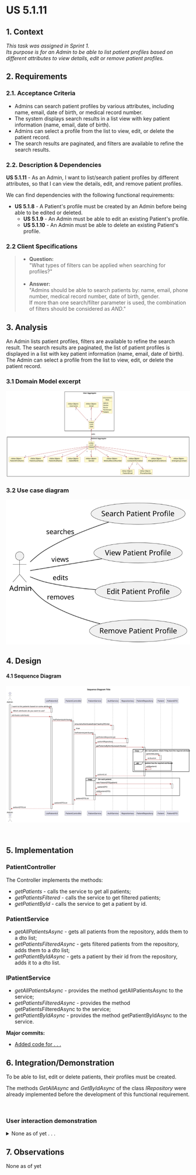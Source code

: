 # US 5.1.11

## 1. Context

*This task was assigned in Sprint 1. <br>
Its purpose is for an Admin to be able to list patient profiles based on different attributes to view details, edit or remove patient profiles.*
## 2. Requirements

### 2.1. Acceptance Criteria
- Admins can search patient profiles by various attributes, including name, email, date of birth, or medical record number.
- The system displays search results in a list view with key patient information (name, email, date of birth).
- Admins can select a profile from the list to view, edit, or delete the patient record.
- The search results are paginated, and filters are available to refine the search results.

### 2.2. Description & Dependencies
**US 5.1.11** - As an Admin, I want to list/search patient profiles by different attributes, so that I can view the details, edit, and remove patient profiles.

We can find dependencies with the following functional requirements:
- **US 5.1.8** - A Patient's profile must be created by an Admin before being able to be edited or deleted.
  - **US 5.1.9** - An Admin must be able to edit an existing Patient's profile.
  - **US 5.1.10** - An Admin must be able to delete an existing Patient's profile.  


### 2.2 Client Specifications

> - **Question:** <br>
    "What types of filters can be applied when searching for profiles?"
    <br><br>
> - **Answer:** <br>
    "Admins should be able to search patients by: name, email, phone number, medical record number, date of birth, gender.  
    If more than one search/filter parameter is used, the combination of filters should be considered as _AND_."

## 3. Analysis
An Admin lists patient profiles, filters are available to refine the search result.
The search results are paginated, the list of patient profiles is displayed in a list with key patient information (name, email, date of birth).
The Admin can select a profile from the list to view, edit, or delete the patient record.

### 3.1 Domain Model excerpt
![US5111_DM](analysis/png/US5111_DM.svg "US 5.1.11 Domain Model")

### 3.2 Use case diagram
![US5111_UCD](analysis/png/US5111_UCD.svg "US 5.1.11 Use Case Diagram")

## 4. Design

#### 4.1 Sequence Diagram
![US5111_SD](design/png/US5111_SD.svg "US 5.1.11 Sequence Diagram")


<br>

## 5. Implementation

### PatientController

The Controller implements the methods:
- *getPatients* - calls the service to get all patients;
- *getPatientsFiltered* - calls the service to get filtered patients;
- *getPatientById* - calls the service to get a patient by id.

### PatientService
- *getAllPatientsAsync* - gets all patients from the repository, adds them to a dto list;
- *getPatientsFilteredAsync* - gets filtered patients from the repository, adds them to a dto list;
- *getPatientByIdAsync* - gets a patient by their id from the repository, adds it to a dto list.


### IPatientService
- *getAllPatientsAsync* - provides the method getAllPatientsAsync to the service;
- *getPatientsFilteredAsync* - provides the method getPatientsFilteredAsync to the service;
- *getPatientByIdAsync* - provides the method getPatientByIdAsync to the service.

**Major commits:**

* [Added code for . . .](https://github.com/...)


## 6. Integration/Demonstration

To be able to list, edit or delete patients, their profiles must be created.


The methods *GetAllAsync* and *GetByIdAsync* of the class *IRepository* were already implemented before the development of this functional requirement.

<br>

### User interaction demonstration

<details>
  <summary> None as of yet . . . </summary>

![Example_UI](DemonstrationExamples/example_ui.png "An example of what happens when . . .")
</details>


## 7. Observations
None as of yet <br>